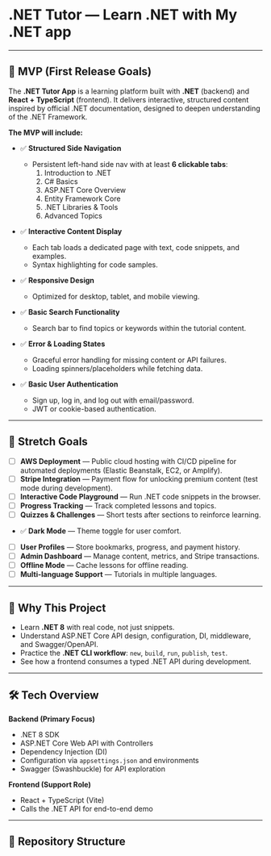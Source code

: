 # .NET Tutor — Learn .NET with My .NET app

---

## 🚀 MVP (First Release Goals)

The **.NET Tutor App** is a learning platform built with **.NET** (backend) and **React + TypeScript** (frontend).
It delivers interactive, structured content inspired by official .NET documentation, designed to deepen understanding of the .NET Framework.

**The MVP will include:**

- ✅ **Structured Side Navigation**
   - Persistent left-hand side nav with at least **6 clickable tabs**:
     1. Introduction to .NET
     2. C# Basics
     3. ASP.NET Core Overview
     4. Entity Framework Core
     5. .NET Libraries & Tools
     6. Advanced Topics

- ✅ **Interactive Content Display**
   - Each tab loads a dedicated page with text, code snippets, and examples.
   - Syntax highlighting for code samples.

- ✅ **Responsive Design**
   - Optimized for desktop, tablet, and mobile viewing.

- ✅ **Basic Search Functionality**
   - Search bar to find topics or keywords within the tutorial content.

- ✅ **Error & Loading States**
   - Graceful error handling for missing content or API failures.
   - Loading spinners/placeholders while fetching data.

- ✅ **Basic User Authentication**
   - Sign up, log in, and log out with email/password.
   - JWT or cookie-based authentication.

---

## 🌟 Stretch Goals

- [ ] **AWS Deployment** — Public cloud hosting with CI/CD pipeline for automated deployments (Elastic Beanstalk, EC2, or Amplify).
- [ ] **Stripe Integration** — Payment flow for unlocking premium content (test mode during development).
- [ ] **Interactive Code Playground** — Run .NET code snippets in the browser.
- [ ] **Progress Tracking** — Track completed lessons and topics.
- [ ] **Quizzes & Challenges** — Short tests after sections to reinforce learning.
- ✅ **Dark Mode** — Theme toggle for user comfort.
- [ ] **User Profiles** — Store bookmarks, progress, and payment history.
- [ ] **Admin Dashboard** — Manage content, metrics, and Stripe transactions.
- [ ] **Offline Mode** — Cache lessons for offline reading.
- [ ] **Multi-language Support** — Tutorials in multiple languages.

---

## 📌 Why This Project

- Learn **.NET 8** with real code, not just snippets.
- Understand ASP.NET Core API design, configuration, DI, middleware, and Swagger/OpenAPI.
- Practice the **.NET CLI workflow**: `new`, `build`, `run`, `publish`, `test`.
- See how a frontend consumes a typed .NET API during development.

---

## 🛠 Tech Overview

**Backend (Primary Focus)**  
- .NET 8 SDK  
- ASP.NET Core Web API with Controllers  
- Dependency Injection (DI)  
- Configuration via `appsettings.json` and environments  
- Swagger (Swashbuckle) for API exploration

**Frontend (Support Role)**  
- React + TypeScript (Vite)  
- Calls the .NET API for end-to-end demo

---

## 📂 Repository Structure
